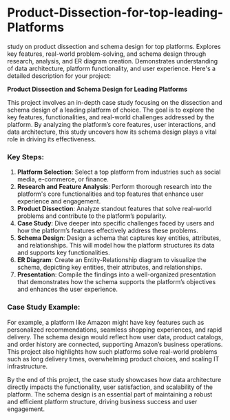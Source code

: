 # Product-Dissection-for-top-leading-Platforms
study on product dissection and schema design for top platforms. Explores key features, real-world problem-solving, and schema design through research, analysis, and ER diagram creation. Demonstrates understanding of data architecture, platform functionality, and user experience.
Here's a detailed description for your project:

**Product Dissection and Schema Design for Leading Platforms**

This project involves an in-depth case study focusing on the dissection and schema design of a leading platform of choice. The goal is to explore the key features, functionalities, and real-world challenges addressed by the platform. By analyzing the platform’s core features, user interactions, and data architecture, this study uncovers how its schema design plays a vital role in driving its effectiveness.

### Key Steps:
1. **Platform Selection**: Select a top platform from industries such as social media, e-commerce, or finance.
2. **Research and Feature Analysis**: Perform thorough research into the platform's core functionalities and top features that enhance user experience and engagement.
3. **Product Dissection**: Analyze standout features that solve real-world problems and contribute to the platform’s popularity.
4. **Case Study**: Dive deeper into specific challenges faced by users and how the platform’s features effectively address these problems.
5. **Schema Design**: Design a schema that captures key entities, attributes, and relationships. This will model how the platform structures its data and supports key functionalities.
6. **ER Diagram**: Create an Entity-Relationship diagram to visualize the schema, depicting key entities, their attributes, and relationships.
7. **Presentation**: Compile the findings into a well-organized presentation that demonstrates how the schema supports the platform’s objectives and enhances the user experience.

### Case Study Example:
For example, a platform like Amazon might have key features such as personalized recommendations, seamless shopping experiences, and rapid delivery. The schema design would reflect how user data, product catalogs, and order history are connected, supporting Amazon’s business operations. This project also highlights how such platforms solve real-world problems such as long delivery times, overwhelming product choices, and scaling IT infrastructure.

By the end of this project, the case study showcases how data architecture directly impacts the functionality, user satisfaction, and scalability of the platform. The schema design is an essential part of maintaining a robust and efficient platform structure, driving business success and user engagement.
